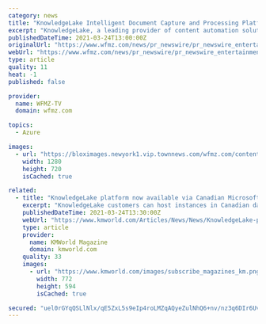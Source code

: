 ```yaml
---
category: news
title: "KnowledgeLake Intelligent Document Capture and Processing Platform Now Available via Canadian Microsoft Azure Data Centers"
excerpt: "KnowledgeLake, a leading provider of content automation solutions, today announced that the company's cloud-native platform for intelligent document processing is now available via"
publishedDateTime: 2021-03-24T13:00:00Z
originalUrl: "https://www.wfmz.com/news/pr_newswire/pr_newswire_entertainment/knowledgelake-intelligent-document-capture-and-processing-platform-now-available-via-canadian-microsoft-azure-data-centers/article_878db978-7b03-5109-8210-a74a54164ff8.html"
webUrl: "https://www.wfmz.com/news/pr_newswire/pr_newswire_entertainment/knowledgelake-intelligent-document-capture-and-processing-platform-now-available-via-canadian-microsoft-azure-data-centers/article_878db978-7b03-5109-8210-a74a54164ff8.html"
type: article
quality: 11
heat: -1
published: false

provider:
  name: WFMZ-TV
  domain: wfmz.com

topics:
  - Azure

images:
  - url: "https://bloximages.newyork1.vip.townnews.com/wfmz.com/content/tncms/custom/image/b9818ac0-ee9a-11e9-8e9f-a3b831b71481.jpg"
    width: 1280
    height: 720
    isCached: true

related:
  - title: "KnowledgeLake platform now available via Canadian Microsoft Azure Data Centers"
    excerpt: "KnowledgeLake customers can host instances in Canadian data centers to ensure data sovereignty and improve performance"
    publishedDateTime: 2021-03-24T13:30:00Z
    webUrl: "https://www.kmworld.com/Articles/News/News/KnowledgeLake-platform-now-available-via-Canadian-Microsoft-Azure-Data-Centers-145922.aspx"
    type: article
    provider:
      name: KMWorld Magazine
      domain: kmworld.com
    quality: 33
    images:
      - url: "https://www.kmworld.com/images/subscribe_magazines_km.png"
        width: 772
        height: 594
        isCached: true

secured: "uel0rGYqQSLlNlx/qE5ZxL5s9eIp4roLMZqAQyeZulNhQ6+nv/nz3q6DIr6UvDLOjTUTmASziuYPIn5wTUXl6AEs9XtLvU66y9RwPU0TkZJiuFYQBf/PPtLWRlEkQA5wTbg4NcmnyAgtedgVNYfT7cmoJ24sYg1PGboD6zt5xyv6WkX2dplM41b09HJ7cJHiimhe0qAd0UpV3CeoJLfLEu+Fs/ugrWrn9gOUYTCrdZugU3uxQR1ha+ZBOT1JgTmukCvw9rG5UAL8/mmBIVufon3uN22w7HJGTBhUgdCoDwdmQuTi6DZ9DtXvuGfkEAiLFp2GB8N7VEvV+fUewOyOLY3RGM0qlQlDxALfy5Yndb4=;aUbPQGmeDYsbqhhsMz5WIw=="
---
```


